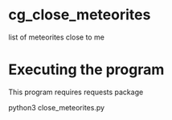 # cg_close_meteorites
list of meteorites close to me

# Executing the program
This program requires requests package

python3 close_meteorites.py
